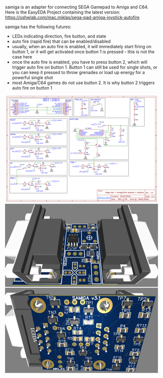 samiga is an adapter for connecting SEGA Gamepad to Amiga and C64. Here is the EasyEDA Project containing the latest version: https://oshwlab.com/mac.miklas/sega-pad-amiga-joystick-autofire

samiga has the following futures:
* LEDs indicating direction, fire button, and state
* auto fire (rapid fire) that can be enabled/disabled
* usually, when an auto fire is enabled, it will immediately start firing on button 1, or it will get activated once button 1 is pressed - this is not the case here
* once the auto fire is enabled, you have to press button 2, which will trigger auto fire on button 1. Button 1 can still be used for single shots, or you can keep it pressed to throw grenades or load up energy for a powerful single shot
* most Amiga/C64 games do not use button 2. It is why button 2 triggers auto fire on button 1

![Schematic](/img/schematic.png)
![Top](/img/3d_top.png)
![Bottom](/img/3d_bottom.png)

